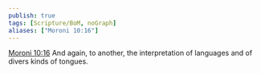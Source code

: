 ```yaml
---
publish: true
tags: [Scripture/BoM, noGraph]
aliases: ["Moroni 10:16"]
---
```

[Moroni 10:16](https://churchofjesuschrist.org/study/scriptures/bofm/moro/10?lang=eng&id=p16#p16) And again, to another, the interpretation of languages and of divers kinds of tongues.
